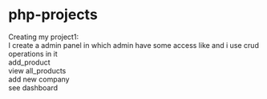 # php-projects

Creating my project1:<br>
I create a admin panel in which admin have some access like and i use crud operations in it<br>
add_product<br>
view all_products<br>
add new company<br>
see dashboard<br>
